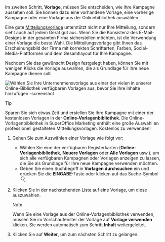 <!-- markdownlint-disable-file MD041 -->
Im zweiten Schritt, **Vorlage**, müssen Sie entscheiden, wie Ihre Kampagne aussehen soll. Sie können dazu eine vorhandene Vorlage, eine vorherige Kampagne oder eine Vorlage aus der Onlinebibliothek auswählen.

Eine gute [Mitteilungsvorlage][1] unterstützt nicht nur Ihre Mitteilung, sondern sieht auch auf jedem Gerät gut aus. Wenn Sie die Konsistenz des E-Mail-Designs in der gesamten Firma sicherstellen möchten, ist die Verwendung einer Vorlage die beste Wahl. Die Mitteilungsvorlage gibt Ihnen das Erscheinungsbild der Firma mit korrekten Schriftarten, Farben, Social-Media-Plattformen und dem Gesamtlayout für Ihre Kampagne.

Nachdem Sie das gewünscht Design festgelegt haben, können Sie mit wenigen Klicks die Vorlage auswählen, die als Grundlage für Ihre neue Kampagne dienen soll.

![Wählen Sie Ihre Unternehmensvorlage aus einer der vielen in unserer Online-Bibliothek verfügbaren Vorlagen aus, bevor Sie Ihre Inhalte hinzufügen -screenshot][img2]

> [!TIP]
> Sparen Sie sich etwas Zeit und erstellen Sie Ihre Kampagne mit einer der kostenlosen Vorlagen in der **Online-Vorlagenbibliothek**. Die Online-Vorlagenbibliothek in SuperOffice Marketing enthält eine große Auswahl an professionell gestalteten Mitteilungsvorlagen. Kostenlos zu verwenden!

1. Gehen Sie zum Auswählen einer Vorlage wie folgt vor:
    * Wählen Sie eine der verfügbaren Registerkarten (**Online-Vorlagenbibliothek**, **Neuere Vorlagen** oder **Alle Vorlagen** usw.), um sich alle verfügbaren Kampagnen oder Vorlagen anzeigen zu lassen, die Sie als Grundlage für Ihre neue Kampagne verwenden möchten.
    * Geben Sie einen Suchbegriff in **Vorlagen durchsuchen** ein und drücken Sie die **EINGABE**-Taste oder klicken auf das Suche-Symbol ![Symbol][img1].

2. Klicken Sie in der nachstehenden Liste auf eine Vorlage, um diese auszuwählen.

    > [!NOTE]
    > Wenn Sie eine Vorlage aus der Online-Vorlagenbibliothek verwenden, müssen Sie im Vorschaufenster der Vorlage auf **Vorlage verwenden** klicken. Sie werden automatisch zum Schritt **Inhalt** weitergeleitet.

3. Klicken Sie auf **Weiter**, um zum nächsten Schritt zu gelangen.

<!-- Referenced links -->
[1]: ../../../../learn/work-with-messages-and-templates.md

<!-- Referenced images -->
[img1]: ../../../../../../../common/icons/nav-search.png
[img2]: media/work-with-templates.png
